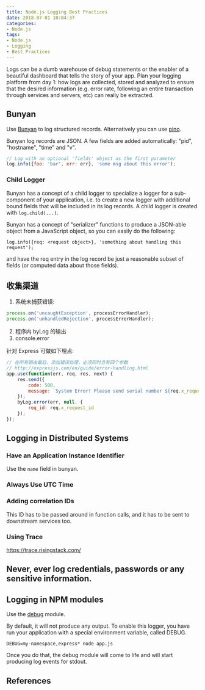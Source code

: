 ```yaml
---
title: Node.js Logging Best Practices
date: 2018-07-01 10:04:37
categories:
- Node.js
tags:
- Node.js
- Logging
- Best Practices
---
```

 Logs can be a dumb warehouse of debug statements or the enabler of a beautiful dashboard that tells the story of your app. Plan your logging platform from day 1: how logs are collected, stored and analyzed to ensure that the desired information (e.g. error rate, following an entire transaction through services and servers, etc) can really be extracted.

## Bunyan

Use [Bunyan](https://github.com/trentm/node-bunyan) to log structured records. Alternatively you can use [pino](https://www.npmjs.com/package/pino).

Bunyan log records are JSON. A few fields are added automatically: "pid", "hostname", "time" and "v".

```javascript
// Log with an optional 'fields' object as the first parameter
log.info({foo: 'bar', err: err}, 'some msg about this error');
```

### Child Logger
Bunyan has a concept of a child logger to specialize a logger for a sub-component of your application, i.e. to create a new logger with additional bound fields that will be included in its log records. A child logger is created with `log.child(...)`.

Bunyan has a concept of "serializer" functions to produce a JSON-able object from a JavaScript object, so you can easily do the following:

`log.info({req: <request object>}, 'something about handling this request');`

and have the req entry in the log record be just a reasonable subset of <request object> fields (or computed data about those fields).

## 收集渠道

1. 系统未捕获错误:
```javascript
process.on('uncaughtException', processErrorHandler);  
process.on('unhandledRejection', processErrorHandler);
```
2. 程序内 byLog 的输出
3. console.error

针对 Express 可做如下埋点:

```javascript
// 在所有路由最后，添加错误处理，必须同时含有四个参数
// http://expressjs.com/en/guide/error-handling.html
app.use(function(err, req, res, next) {  
    res.send({
        code: 500,
        message: `System Error! Please send serial number ${req.x_request_id} to administer`
    });
    byLog.error(err, null, {
        req_id: req.x_request_id
    });
});
```

## Logging in Distributed Systems
### Have an Application Instance Identifier
Use the `name` field in bunyan.

### Always Use UTC Time

### Adding correlation IDs
This ID has to be passed around in function calls, and it has to be sent to downstream services too.

### Using Trace
https://trace.risingstack.com/

## Never, ever log credentials, passwords or any sensitive information.

## Logging in NPM modules

Use the [debug](https://www.npmjs.com/package/debug) module.

By default, it will not produce any output. To enable this logger, you have run your application with a special environment variable, called DEBUG.

`DEBUG=my-namespace,express* node app.js`

Once you do that, the debug module will come to life and will start producing log events for stdout.

## References

